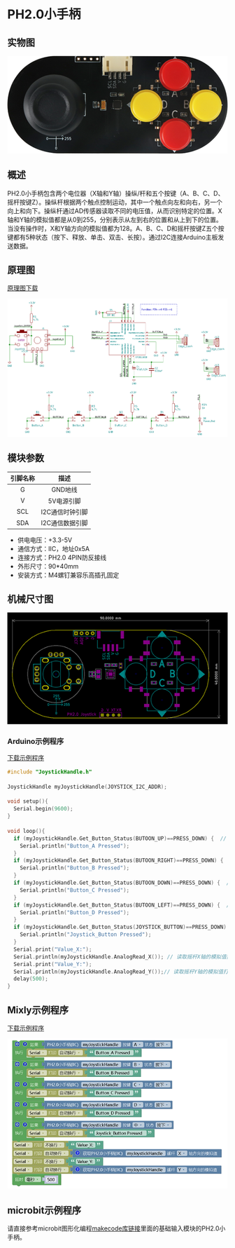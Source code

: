 # PH2.0小手柄

## 实物图

![实物图](joystick_handle/joystick_handle.png)

## 概述

​		PH2.0小手柄包含两个电位器（X轴和Y轴）操纵/杆和五个按键（A、B、C、D、摇杆按键Z）。操纵杆根据两个触点控制运动，其中一个触点向左和向右，另一个向上和向下。操纵杆通过AD传感器读取不同的电压值，从而识别特定的位置。X轴和Y轴的模拟值都是从0到255，分别表示从左到右的位置和从上到下的位置。当没有操作时，X和Y轴方向的模拟值都为128。A、B、C、D和摇杆按键Z五个按键都有5种状态（按下、释放、单击、双击、长按）。通过I2C连接Arduino主板发送数据。

## 原理图

[原理图下载](joystick_handle/joystick_handle_schematic.pdf)

![原理图](joystick_handle/joystick_handle_schematic.png)

## 模块参数


| 引脚名称 |      描述       |
| :------: | :-------------: |
|    G     |     GND地线     |
|    V     |   5V电源引脚    |
|   SCL    | I2C通信时钟引脚 |
|   SDA    | I2C通信数据引脚 |

- 供电电压：+3.3-5V
- 通信方式：IIC，地址0x5A
- 连接方式：PH2.0 4PIN防反接线
- 外形尺寸：90*40mm
- 安装方式：M4螺钉兼容乐高插孔固定

## 机械尺寸图

![机械尺寸图](joystick_handle/joystick_handle_assembly.png)

### Arduino示例程序

[下载示例程序](joystick_handle/joystick_handle.zip)


```c
#include "JoystickHandle.h"

JoystickHandle myJoystickHandle(JOYSTICK_I2C_ADDR);

void setup(){
  Serial.begin(9600);
}

void loop(){
  if (myJoystickHandle.Get_Button_Status(BUTOON_UP)==PRESS_DOWN) {  // 判断按键A是否按下
    Serial.println("Button_A Pressed");
  }
  if (myJoystickHandle.Get_Button_Status(BUTOON_RIGHT)==PRESS_DOWN) {  // 判断按键B是否按下
    Serial.println("Button_B Pressed");
  }
  if (myJoystickHandle.Get_Button_Status(BUTOON_DOWN)==PRESS_DOWN) {  // 判断按键C是否按下
    Serial.println("Button_C Pressed");
  }
  if (myJoystickHandle.Get_Button_Status(BUTOON_LEFT)==PRESS_DOWN) {  // 判断按键D是否按下
    Serial.println("Button_D Pressed");
  }
  if (myJoystickHandle.Get_Button_Status(JOYSTICK_BUTTON)==PRESS_DOWN) {  // 判断遥感按键是否按下
    Serial.println("Joystick_Button Pressed");
  }
  Serial.print("Value_X:");
  Serial.println(myJoystickHandle.AnalogRead_X()); // 读取摇杆X轴的模拟值打印出来
  Serial.print("Value_Y:");
  Serial.println(myJoystickHandle.AnalogRead_Y());// 读取摇杆Y轴的模拟值打印出来
  delay(500);
}
```
## Mixly示例程序

[下载示例程序](joystick_handle/joystick_handle_Mixly_demo.zip)

![Mixly示例程序](joystick_handle/Mixly_demo.png)

## microbit示例程序

请直接参考microbit图形化编程[makecode库链接](https://github.com/emakefun/pxt-sensorbit)里面的基础输入模块的PH2.0小手柄。